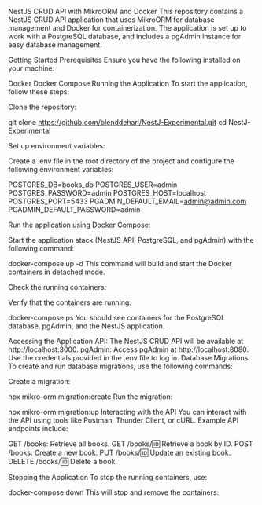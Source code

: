 NestJS CRUD API with MikroORM and Docker
This repository contains a NestJS CRUD API application that uses MikroORM for database management and Docker for containerization. The application is set up to work with a PostgreSQL database, and includes a pgAdmin instance for easy database management.

Getting Started
Prerequisites
Ensure you have the following installed on your machine:

Docker
Docker Compose
Running the Application
To start the application, follow these steps:

Clone the repository:

git clone https://github.com/blenddehari/NestJ-Experimental.git
cd NestJ-Experimental

Set up environment variables:

Create a .env file in the root directory of the project and configure the following environment variables:

POSTGRES_DB=books_db
POSTGRES_USER=admin
POSTGRES_PASSWORD=admin
POSTGRES_HOST=localhost
POSTGRES_PORT=5433
PGADMIN_DEFAULT_EMAIL=admin@admin.com
PGADMIN_DEFAULT_PASSWORD=admin

Run the application using Docker Compose:

Start the application stack (NestJS API, PostgreSQL, and pgAdmin) with the following command:

docker-compose up -d
This command will build and start the Docker containers in detached mode.

Check the running containers:

Verify that the containers are running:

docker-compose ps
You should see containers for the PostgreSQL database, pgAdmin, and the NestJS application.

Accessing the Application
API: The NestJS CRUD API will be available at http://localhost:3000.
pgAdmin: Access pgAdmin at http://localhost:8080. Use the credentials provided in the .env file to log in.
Database Migrations
To create and run database migrations, use the following commands:

Create a migration:

npx mikro-orm migration:create
Run the migration:

npx mikro-orm migration:up
Interacting with the API
You can interact with the API using tools like Postman, Thunder Client, or cURL. Example API endpoints include:

GET /books: Retrieve all books.
GET /books/:id: Retrieve a book by ID.
POST /books: Create a new book.
PUT /books/:id: Update an existing book.
DELETE /books/:id: Delete a book.

Stopping the Application
To stop the running containers, use:

docker-compose down
This will stop and remove the containers.
